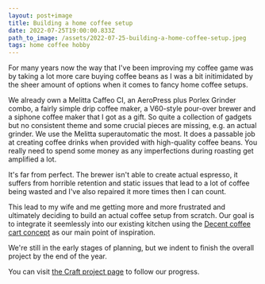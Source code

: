 ```yaml
---
layout: post+image
title: Building a home coffee setup
date: 2022-07-25T19:00:00.833Z
path_to_image: /assets/2022-07-25-building-a-home-coffee-setup.jpeg
tags: home coffee hobby
---
```

For many years now the way that I've been improving my coffee game was by taking a lot more care buying coffee beans as I was a bit initimidated by the sheer amount of options when it comes to fancy home coffee setups.

We already own a Melitta Caffeo CI, an AeroPress plus Porlex Grinder combo, a fairly simple drip coffee maker, a V60-style pour-over brewer and a siphone coffee maker that I got as a gift. So quite a collection of gadgets but no consistent theme and some crucial pieces are missing, e.g. an actual grinder. We use the Melitta superautomatic the most. It does a passable job at creating coffee drinks when provided with high-quality coffee beans. You really need to spend some money as any imperfections during roasting get amplified a lot.

It's far from perfect. The brewer isn't able to create actual espresso, it suffers from horrible retention and static issues that lead to a lot of coffee being wasted and I've also repaired it more times then I can count.

This lead to my wife and me getting more and more frustrated and ultimately deciding to build an actual coffee setup from scratch.
Our goal is to integrate it seemlessly into our existing kitchen using the [Decent coffee cart concept](https://www.youtube.com/watch?v=gj9xtpdIwvI) as our main point of inspiration.

We're still in the early stages of planning, but we indent to finish the overall project by the end of the year.

You can visit [the Craft project page](https://www.craft.do/s/GEeIMi3MclIEU5) to follow our progress.
